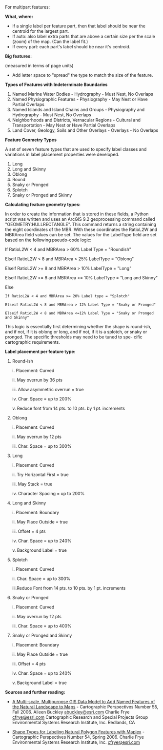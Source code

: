 For multipart features:

**What, where:**

* If a single label per feature part, then that label should be near the centroid for the largest part.
* If auto: also label extra parts that are above a certain size per the scale (zoom) of the map. (Can the label fit.)
* If every part: each part's label should be near it's centroid.

**Big features:**

(measured in terms of page units)

* Add letter space to "spread" the type to match the size of the feature.

**Types of Features with Indeterminate Boundaries**

1. Named Marine Water Bodies - Hydrography - Must Nest, No Overlaps
2. Named Physiographic Features - Physiography - May Nest or Have Partial Overlaps
3. Named Islands and Island Chains and Groups - Physiography and Hydrography - Must Nest, No Overlaps
4. Neighborhoods and Districts, Vernacular Regions - Cultural and Transportation - May Nest or Have Partial Overlaps
5. Land Cover, Geology, Soils and Other Overlays - Overlays - No Overlaps

**Feature Geometry Types**

A set of seven feature types that are used to specify label classes and variations in label placement properties were developed. 

1. Long 
2. Long and Skinny 
3. Oblong 
4. Round
5. Snaky or Pronged 
6. Splotch 
7. Snaky or Pronged and Skinny

**Calculating feature geometry types:**

In order to create the information that is stored in these fields, a Python script was written and uses an ArcGIS 9.2 geoprocessing command called "GEOMETRY:HULLRECTANGLE". This command returns a string containing the eight coordinates of the MBR. With these coordinates the RatioL2W and MBRArea field values can be set. The values for the LabelType field are set based on the following pseudo-code logic:

If RatioL2W < 4 and MBRArea > 60% Label Type = "Roundish"

Elseif RatioL2W < 8 and MBRArea > 25% LabelType = "Oblong"

Elseif RatioL2W >= 8 and MBRArea > 10% LabelType = "Long"

Elseif RatioL2W >= 8 and MBRArea <= 10% LabelType = "Long and Skinny"

Else 

	If RatioL2W < 4 and MBRArea >= 20% Label type = "Splotch" 

	Elseif RatioL2W < 8 and MBRArea > 12% Label Type = "Snaky or Pronged" 

	Elseif RatioL2W < 8 and MBRArea <=12% Label Type = "Snaky or Pronged and Skinny"


This logic is essentially first determining whether the shape is round-ish, and if not, if it is oblong or long, and if not, if it is a splotch, or snaky or pronged. The specific thresholds may need to be tuned to spe- cific cartographic requirements.

**Label placement per feature type:**

1. Round-ish
	
	i.	Placement: Curved

	ii.	May overrun by 36 pts 

	iii.	Allow asymmetric overrun = true

	iv.	Char. Space = up to 200% 

	v.	Reduce font from 14 pts. to 10 pts. by 1 pt. increments 

2. Oblong 

	i. Placement: Curved 

	ii. May overrun by 12 pts 

	iii. Char. Space = up to 300%

3. Long

	i. Placement: Curved 

	ii. Try Horizontal First = true 

	iii. May Stack = true 

	iv. Character Spacing = up to 200%

4. Long and Skinny

	i. Placement: Boundary 

	ii. May Place Outside = true 

	iii. Offset = 4 pts 

	iv. Char. Space = up to 240% 

	v. Background Label = true

5. Splotch

	i. Placement: Curved 

	ii. Char. Space = up to 300% 

	iii.Reduce Font from 14 pts. to 10 pts. by 1 pt. increments

6. Snaky or Pronged

	i. Placement: Curved 

	ii. May overrun by 12 pts 

	iii. Char. Space = up to 400%

7. Snaky or Pronged and Skinny

	i.	Placement: Boundary

	ii.	May Place Outside = true 

	iii.	Offset = 4 pts

	iv.	Char. Space = up to 240% 

	v.	Background Label = true


**Sources and further reading:**

* [A Multi-scale, Multipurpose GIS Data Model to Add Named Features of the Natural Landscape to Maps](http://nacis.org/documents_upload/cp55fall2006.pdf) - Cartographic Perspectives Number 55, Fall 2006. Aileen Buckley abuckley@esri.com
Charlie Frye cfrye@esri.com Cartographic Research and Special Projects Group Environmental Systems Research Institute, Inc. Redlands, CA

* [Shape Types for Labeling Natural Polygon Features with Maplex](http://nacis.org/documents_upload/cp54spring2006.pdf) - Cartographic Perspectives Number 54, Spring 2006. Charlie Frye Environmental Systems Research Institute, Inc. cfrye@esri.com
